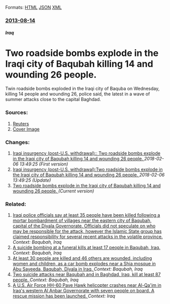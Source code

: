 
Formats: [HTML](/news/2013/08/14/two-roadside-bombs-explode-in-the-iraqi-city-of-baqubah-killing-14-and-wounding-26-people.html)  [JSON](/news/2013/08/14/two-roadside-bombs-explode-in-the-iraqi-city-of-baqubah-killing-14-and-wounding-26-people.json)  [XML](/news/2013/08/14/two-roadside-bombs-explode-in-the-iraqi-city-of-baqubah-killing-14-and-wounding-26-people.xml)  

### [2013-08-14](/news/2013/08/14/index.md)

##### Iraq
# Two roadside bombs explode in the Iraqi city of Baqubah killing 14 and wounding 26 people. 

Twin roadside bombs exploded in the Iraqi city of Baquba on Wednesday, killing 14 people and wounding 26, police said, the latest in a wave of summer attacks close to the capital Baghdad.


### Sources:

1. [Reuters](https://www.reuters.com/article/2013/08/14/us-iraq-violence-bombing-idUSBRE97D16B20130814)
1. [Cover Image](https://s4.reutersmedia.net/resources_v2/images/rcom-default.png)

### Changes:

1. [Iraqi insurgency (post-U.S. withdrawal):: Two roadside bombs explode in the Iraqi city of Baqubah killing 14 and wounding 26 people. ](/news/2013/08/14/iraqi-insurgency-post-u-s-withdrawal-two-roadside-bombs-explode-in-the-iraqi-city-of-baqubah-killing-14-and-wounding-26-people.md) _2018-02-06 13:49:25 (First version)_
2. [Iraqi insurgency (post-U.S. withdrawal):Two roadside bombs explode in the Iraqi city of Baqubah killing 14 and wounding 26 people. ](/news/2013/08/14/iraqi-insurgency-post-u-s-withdrawal-ptwo-roadside-bombs-explode-in-the-iraqi-city-of-baqubah-killing-14-and-wounding-26-people.md) _2018-02-06 13:49:25 (Update)_
2. [Two roadside bombs explode in the Iraqi city of Baqubah killing 14 and wounding 26 people. ](/news/2013/08/14/two-roadside-bombs-explode-in-the-iraqi-city-of-baqubah-killing-14-and-wounding-26-people.md) _(Current version)_

### Related:

1. [Iraqi police officials say at least 35 people have been killed following a mortar bombardment of villages near the eastern city of Baqubah, capital of the Diyala Governorate. Officials did not speculate on who may be responsible for the attack, however the Islamic State group has claimed responsibility for several recent attacks in the volatile province. ](/news/2015/10/9/iraqi-police-officials-say-at-least-35-people-have-been-killed-following-a-mortar-bombardment-of-villages-near-the-eastern-city-of-baqubah.md) _Context: Baqubah, Iraq_
2. [A suicide bombing at a funeral kills at least 17 people in Baqubah, Iraq. ](/news/2013/12/1/a-suicide-bombing-at-a-funeral-kills-at-least-17-people-in-baqubah-iraq.md) _Context: Baqubah, Iraq_
3. [At least 30 people are killed and 46 others are wounded, including women and children, as a car bomb explodes near a Shia mosque in Abu Sayeeda, Baqubah, Diyala in Iraq. ](/news/2010/07/21/at-least-30-people-are-killed-and-46-others-are-wounded-including-women-and-children-as-a-car-bomb-explodes-near-a-shia-mosque-in-abu-saye.md) _Context: Baqubah, Iraq_
4. [ Two suicide attacks near Baqubah and in Baghdad, Iraq, kill at least 87 people. ](/news/2009/04/23/two-suicide-attacks-near-baqubah-and-in-baghdad-iraq-kill-at-least-87-people.md) _Context: Baqubah, Iraq_
5. [A U.S. Air Force HH-60 Pave Hawk helicopter crashes near Al-Qa'im in Iraq's western Al Anbar Governorate with seven people on board. A rescue mission has been launched. ](/news/2018/03/15/a-u-s-air-force-hh-60-pave-hawk-helicopter-crashes-near-al-qa-im-in-iraq-s-western-al-anbar-governorate-with-seven-people-on-board-a-rescu.md) _Context: Iraq_
